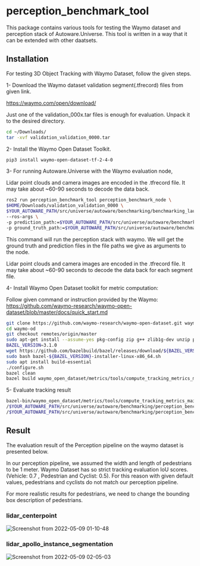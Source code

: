 # perception_benchmark_tool

This package contains various tools for testing the Waymo dataset and perception stack of Autoware.Universe. This tool
is written in a way that it can be extended with other daatsets.

## Installation

For testing 3D Object Tracking with Waymo Dataset, follow the given steps.

1- Download the Waymo dataset validation segment(.tfrecord) files from given link.

<https://waymo.com/open/download/>

Just one of the validation_000x.tar files is enough for evaluation. Unpack it to the desired directory.

```bash
cd ~/Downloads/
tar -xvf validation_validation_0000.tar
```

2- Install the Waymo Open Dataset Toolkit.

```bash
pip3 install waymo-open-dataset-tf-2-4-0
```

3- For running Autoware.Universe with the Waymo evaluation node,

Lidar point clouds and camera images are encoded in the .tfrecord file. It may take about ~60-90 seconds to decode
the data back.

```bash
ros2 run perception_benchmark_tool perception_benchmark_node \
$HOME/Downloads/validation_validation_0000 \
$YOUR_AUTOWARE_PATH/src/universe/autoware/benchmarking/benchmarking_launch/launch/waymo.launch.xml \
--ros-args \
-p prediction_path:=$YOUR_AUTOWARE_PATH/src/universe/autoware/benchmarking/perception_benchmark_tool/benchmarking_result/predictions.bin \
-p ground_truth_path:=$YOUR_AUTOWARE_PATH/src/universe/autoware/benchmarking/perception_benchmark_tool/benchmarking_result/gt.bin
```

This command will run the perception stack with waymo. We will get the ground truth and prediction files in the file
paths we give as arguments to the node.

Lidar point clouds and camera images are encoded in the .tfrecord file. It may take about ~60-90 seconds to decode
the data back for each segment file.

4- Install Waymo Open Dataset toolkit for metric computation:

Follow given command or instruction provided by the Waymo: <https://github.com/waymo-research/waymo-open-dataset/blob/master/docs/quick_start.md>

```bash
git clone https://github.com/waymo-research/waymo-open-dataset.git waymo-od
cd waymo-od
git checkout remotes/origin/master
sudo apt-get install --assume-yes pkg-config zip g++ zlib1g-dev unzip python3 python3-pip
BAZEL_VERSION=3.1.0
wget https://github.com/bazelbuild/bazel/releases/download/${BAZEL_VERSION}/bazel-${BAZEL_VERSION}-installer-linux-x86_64.sh
sudo bash bazel-${BAZEL_VERSION}-installer-linux-x86_64.sh
sudo apt install build-essential
./configure.sh
bazel clean
bazel build waymo_open_dataset/metrics/tools/compute_tracking_metrics_main
```

5- Evaluate tracking result

```bash
bazel-bin/waymo_open_dataset/metrics/tools/compute_tracking_metrics_main \
/$YOUR_AUTOWARE_PATH/src/universe/autoware/benchmarking/perception_benchmark_tool/benchmarking_result/predictions.bin \
/$YOUR_AUTOWARE_PATH/src/universe/autoware/benchmarking/perception_benchmark_tool/benchmarking_result/gt.bin
```

## Result

The evaluation result of the Perception pipeline on the waymo dataset is presented below.

In our perception pipeline, we assumed the width and length of pedestrians to be 1 meter.
Waymo Dataset has so strict tracking evaluation IoU scores. (Vehicle: 0.7 , Pedestrian and Cyclist: 0.5).
For this reason with given default values, pedestrians and cyclists do not match our perception pipeline.

For more realistic results for pedestrians, we need to change the bounding box description of pedestrians.

### lidar_centerpoint

![Screenshot from 2022-05-09 01-10-48](https://user-images.githubusercontent.com/12658936/167317879-fd1777c3-e7d4-4492-9108-673f9a2f774b.png)

### lidar_apollo_instance_segmentation

![Screenshot from 2022-05-09 02-05-03](https://user-images.githubusercontent.com/12658936/167319631-aa8a7f01-88d9-4db0-8e30-ae5013359a12.png)
